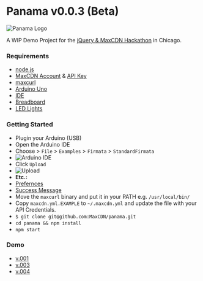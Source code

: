 Panama v0.0.3 (Beta)
==========

![Panama Logo](https://raw.githubusercontent.com/MaxCDN/panama/jdorfman2/public/img/panama-logo-small.png)

A WIP Demo Project for the [jQuery &amp; MaxCDN Hackathon](http://events.jquery.org/2014/chicago/#program) in Chicago. 

### Requirements 

* [node.js](http://nodejs.org/download)
* [MaxCDN Account](https://cp.maxcdn.com) & [API Key](https://cp.maxcdn.com/account/api/create)
* [maxcurl](https://github.com/MaxCDN/maxcli#prebuilt-binaries) 
* [Arduino Uno](http://arduino.cc/en/Main/arduinoBoardUno)
 * [IDE](http://arduino.cc/en/main/software#toc1)
 * [Breadboard](http://en.wikipedia.org/wiki/Breadboard)
 * [LED Lights](http://duino4projects.com/wp-content/uploads/2013/04/Arduino-LED-light-bar.jpg)

### Getting Started

* Plugin your Arduino (USB)
* Open the Arduino IDE
 * Choose > `File` > `Examples` > `Firmata` > `StandardFirmata`
 * ![Arduino IDE](https://raw.githubusercontent.com/MaxCDN/panama/master/public/img/arduino-setup.jpg)
 * Click `Upload`
 * ![Upload](https://raw.githubusercontent.com/MaxCDN/panama/master/public/img/arduino-upload.png)
  * **Etc.:**
   * [Prefernces](https://raw.githubusercontent.com/MaxCDN/panama/master/public/img/arduino-preferences.png)
   * [Success Message](https://raw.githubusercontent.com/MaxCDN/panama/master/public/img/arduino-preferences.png)
* Move the `maxcurl` binary and put it in your PATH e.g. `/usr/local/bin/`
* Copy `maxcdn.yml.EXAMPLE` to `~/.maxcdn.yml` and update the file with your API Credentials.
* `$ git clone git@github.com:MaxCDN/panama.git`
* `cd panama && npm install`
* `npm start`

### Demo

* [v.001](http://instagram.com/p/qs0csFl143/)
* [v.003](https://twitter.com/jdorfman/status/491748960646602752)
* [v.004](#)
